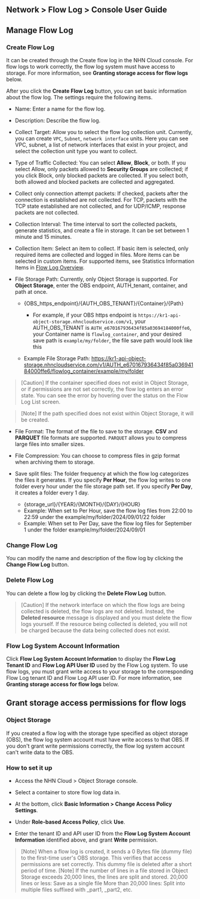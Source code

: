 ## Network > Flow Log > Console User Guide

## Manage Flow Log
### Create Flow Log
It can be created through the Create flow log in the NHN Cloud console. For flow logs to work correctly, the flow log system must have access to storage. For more information, see **Granting storage access for flow logs** below.


After you click the **Create Flow Log** button, you can set basic information about the flow log. The settings require the following items.


* Name: Enter a name for the flow log.
* Description: Describe the flow log.
* Collect Target: Allow you to select the flow log collection unit. Currently, you can create `VPC`, `Subnet`, `network interface` units. Here you can see VPC, subnet, a list of network interfaces that exist in your project, and select the collection unit type you want to collect.
* Type of Traffic Collected: You can select **Allow**, **Block**, or both. If you select Allow, only packets allowed to **Security Groups** are collected; if you click Block, only blocked packets are collected. If you select both, both allowed and blocked packets are collected and aggregated.

* Collect only connection attempt packets: If checked, packets after the connection is established are not collected. For TCP, packets with the TCP state established are not collected, and for UDP/ICMP, response packets are not collected.
* Collection Interval: The time interval to sort the collected packets, generate statistics, and create a file in storage. It can be set between 1 minute and 15 minutes. 
* Collection Item: Select an item to collect. If basic item is selected, only required items are collected and logged in files. More items can be selected in custom items. For supported items, see Statistics Information Items in [Flow Log Overview](/Network/Flow%20Log/en/overview/).
* File Storage Path: Currently, only Object Storage is supported. For **Object Storage**, enter the OBS endpoint, AUTH_tenant, container, and path at once.
    * {OBS_https_endpoint}/{AUTH_OBS_TENANT}/{Container}/{Path}
        * For example, if your OBS https endpoint is `https://kr1-api-object-storage.nhncloudservice.com/v1`, your AUTH_OBS_TENANT is `AUTH_e670167936434f85a03694184000ffe6`, your Container name is `flowlog_container`, and your desired save path is `example/my/folder`, the file save path would look like this

    * Example File Storage Path: https://kr1-api-object-storage.nhncloudservice.com/v1/AUTH_e670167936434f85a03694184000ffe6/flowlog_container/example/my/folder

> [Caution] If the container specified does not exist in Object Storage, or if permissions are not set correctly, the flow log enters an error state. You can see the error by hovering over the status on the Flow Log List screen.

 
> [Note] If the path specified does not exist within Object Storage, it will be created.


* File Format: The format of the file to save to the storage. **CSV** and **PARQUET** file formats are supported. `PARQUET` allows you to compress large files into smaller sizes.

* File Compression: You can choose to compress files in gzip format when archiving them to storage.

* Save split files: The folder frequency at which the flow log categorizes the files it generates. If you specify **Per Hour**, the flow log writes to one folder every hour under the file storage path set. If you specify **Per Day**, it creates a folder every 1 day.

    * {storage_url}/{YEAR}/{MONTH}/{DAY}/{HOUR}
    * Example: When set to Per Hour, save the flow log files from 22:00 to 22:59 under the example/my/folder/2024/09/01/22 folder
    * Example: When set to Per Day, save the flow log files for September 1 under the folder example/my/folder/2024/09/01


### Change Flow Log
You can modify the name and description of the flow log by clicking the **Change Flow Log** button.

### Delete Flow Log
You can delete a flow log by clicking the **Delete Flow Log** button.

> [Caution] If the network interface on which the flow logs are being collected is deleted, the flow logs are not deleted. Instead, the **Deleted resource** message is displayed and you must delete the flow logs yourself.
If the resource being collected is deleted, you will not be charged because the data being collected does not exist.

### Flow Log System Account Information
Click **Flow Log System Account Information** to display the **Flow Log Tenant ID** and **Flow Log API User ID** used by the Flow Log system. To use flow logs, you must grant write access to your storage to the corresponding Flow Log tenant ID and Flow Log API user ID. For more information, see **Granting storage access for flow logs** below.




## Grant storage access permissions for flow logs
### Object Storage
If you created a flow log with the storage type specified as object storage (OBS), the flow log system account must have write access to that OBS. If you don't grant write permissions correctly, the flow log system account can't write data to the OBS.


### How to set it up

* Access the NHN Cloud > Object Storage console.

* Select a container to store flow log data in.
* At the bottom, click **Basic Information > Change Access Policy Settings**.

* Under **Role-based Access Policy**, click **Use**.
* Enter the tenant ID and API user ID from the **Flow Log System Account Information** identified above, and grant **Write** permission.

> [Note] When a flow log is created, it sends a 0 Bytes file (dummy file) to the first-time user's OBS storage. This verifies that access permissions are set correctly. This dummy file is deleted after a short period of time.
> [Note] If the number of lines in a file stored in Object Storage exceeds 20,000 lines, the lines are split and stored. 
> 20,000 lines or less: Save as a single file 
> More than 20,000 lines: Split into multiple files suffixed with _part1, _part2, etc.
